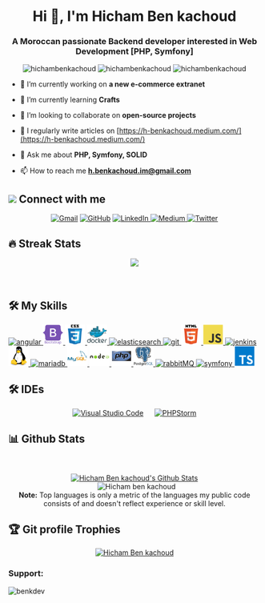 <h1 align="center">Hi 👋, I'm Hicham Ben kachoud</h1>
<h3 align="center">A Moroccan passionate Backend developer interested in Web Development [PHP, Symfony]</h3>

<p align="center"> <img src="https://komarev.com/ghpvc/?username=hichambenkachoud&label=Profile%20views&color=0e75b6&style=flat" alt="hichambenkachoud" />
		   <img src="https://badges.pufler.dev/repos/hichambenkachoud" alt="hichambenkachoud" />
		   <img src="https://img.shields.io/github/followers/hichambenkachoud?label=Followers" alt="hichambenkachoud" />
</p>


- 🔭 I’m currently working on **a new e-commerce extranet**

- 🌱 I’m currently learning **Crafts**

- 👯 I’m looking to collaborate on **open-source projects**

- 📝 I regularly write articles on [https://h-benkachoud.medium.com/](https://h-benkachoud.medium.com/)

- 💬 Ask me about **PHP, Symfony, SOLID**

- 📫 How to reach me **h.benkachoud.im@gmail.com**


## <img src="https://media.giphy.com/media/iY8CRBdQXODJSCERIr/giphy.gif" width="30px"> Connect with me
<p align="center">
	<a href="mailto:h.benkachoud.im@gmail.com"><img img src="https://img.shields.io/badge/gmail-%23EA4335.svg?style=plastic&logo=gmail&logoColor=white" alt="Gmail"/></a>
	<a href="https://github.com/hichambenkachoud"><img src="https://img.shields.io/badge/github-%23181717.svg?style=plastic&logo=github&logoColor=white" alt="GitHub"/></a>
	<a href="https://www.linkedin.com/in/hicham-benkachoud /"><img src="https://img.shields.io/badge/linkedin-%230A66C2.svg?style=plastic&logo=linkedin&logoColor=white" alt="LinkedIn"/>
	</a>
	<a href="https://medium.com/@h-benkachoud" target="blank">
		<img src="https://img.shields.io/badge/medium-%230A36C2.svg?style=plastic&logo=medium&logoColor=white" alt="Medium"/>
	</a>
	<a href="https://twitter.com/hbenkachoud" target="blank">
		<img src="https://img.shields.io/badge/twitter-%230A60C2.svg?style=plastic&logo=twitter&logoColor=white" alt="Twitter"/>
	</a>
</p>

## 🔥 Streak Stats
<p align="center"><img src="https://github-readme-streak-stats.herokuapp.com/?user=hichambenkachoud&theme=algolia" /></p>

<br>

## 🛠️ My Skills

<p align="center">

<p align="left"> <a href="https://angular.io" target="_blank" rel="noreferrer"> <img src="https://angular.io/assets/images/logos/angular/angular.svg" alt="angular" width="40" height="40"/> </a> <a href="https://getbootstrap.com" target="_blank" rel="noreferrer"> <img src="https://raw.githubusercontent.com/devicons/devicon/master/icons/bootstrap/bootstrap-plain-wordmark.svg" alt="bootstrap" width="40" height="40"/> </a> <a href="https://www.w3schools.com/css/" target="_blank" rel="noreferrer"> <img src="https://raw.githubusercontent.com/devicons/devicon/master/icons/css3/css3-original-wordmark.svg" alt="css3" width="40" height="40"/> </a> <a href="https://www.docker.com/" target="_blank" rel="noreferrer"> <img src="https://raw.githubusercontent.com/devicons/devicon/master/icons/docker/docker-original-wordmark.svg" alt="docker" width="40" height="40"/> </a> <a href="https://www.elastic.co" target="_blank" rel="noreferrer"> <img src="https://www.vectorlogo.zone/logos/elastic/elastic-icon.svg" alt="elasticsearch" width="40" height="40"/> </a> <a href="https://git-scm.com/" target="_blank" rel="noreferrer"> <img src="https://www.vectorlogo.zone/logos/git-scm/git-scm-icon.svg" alt="git" width="40" height="40"/> </a> <a href="https://www.w3.org/html/" target="_blank" rel="noreferrer"> <img src="https://raw.githubusercontent.com/devicons/devicon/master/icons/html5/html5-original-wordmark.svg" alt="html5" width="40" height="40"/> </a> <a href="https://developer.mozilla.org/en-US/docs/Web/JavaScript" target="_blank" rel="noreferrer"> <img src="https://raw.githubusercontent.com/devicons/devicon/master/icons/javascript/javascript-original.svg" alt="javascript" width="40" height="40"/> </a> <a href="https://www.jenkins.io" target="_blank" rel="noreferrer"> <img src="https://www.vectorlogo.zone/logos/jenkins/jenkins-icon.svg" alt="jenkins" width="40" height="40"/> </a> <a href="https://www.linux.org/" target="_blank" rel="noreferrer"> <img src="https://raw.githubusercontent.com/devicons/devicon/master/icons/linux/linux-original.svg" alt="linux" width="40" height="40"/> </a> <a href="https://mariadb.org/" target="_blank" rel="noreferrer"> <img src="https://www.vectorlogo.zone/logos/mariadb/mariadb-icon.svg" alt="mariadb" width="40" height="40"/> </a> <a href="https://www.mysql.com/" target="_blank" rel="noreferrer"> <img src="https://raw.githubusercontent.com/devicons/devicon/master/icons/mysql/mysql-original-wordmark.svg" alt="mysql" width="40" height="40"/> </a> <a href="https://nodejs.org" target="_blank" rel="noreferrer"> <img src="https://raw.githubusercontent.com/devicons/devicon/master/icons/nodejs/nodejs-original-wordmark.svg" alt="nodejs" width="40" height="40"/> </a> <a href="https://www.php.net" target="_blank" rel="noreferrer"> <img src="https://raw.githubusercontent.com/devicons/devicon/master/icons/php/php-original.svg" alt="php" width="40" height="40"/> </a> <a href="https://www.postgresql.org" target="_blank" rel="noreferrer"> <img src="https://raw.githubusercontent.com/devicons/devicon/master/icons/postgresql/postgresql-original-wordmark.svg" alt="postgresql" width="40" height="40"/> </a> <a href="https://www.rabbitmq.com" target="_blank" rel="noreferrer"> <img src="https://www.vectorlogo.zone/logos/rabbitmq/rabbitmq-icon.svg" alt="rabbitMQ" width="40" height="40"/> </a> <a href="https://symfony.com" target="_blank" rel="noreferrer"> <img src="https://symfony.com/logos/symfony_black_03.svg" alt="symfony" width="40" height="40"/> </a> <a href="https://www.typescriptlang.org/" target="_blank" rel="noreferrer"> <img src="https://raw.githubusercontent.com/devicons/devicon/master/icons/typescript/typescript-original.svg" alt="typescript" width="40" height="40"/> </a> </p>


</p>

## 🛠️ IDEs
 
<p align="center">
  &emsp;
    <a href="#"><img alt="Visual Studio Code" src="https://img.shields.io/badge/Visual%20Studio%20Code-0078d7.svg?style=plastic&logo=visual-studio-code&logoColor=white"></a>
  &emsp;
    <a href="#"><img alt="PHPStorm" src="https://img.shields.io/badge/PHPSTORM-0078d7.svg?&style=plastic&logo=phpstrom&studioColor=white" /></a>
  &emsp;
 </p>

## 📊 Github Stats

  <br/>
  <p align="center">
    <a href="https://github.com/anuraghazra/github-readme-stats"><img alt="Hicham Ben kachoud's Github Stats" src="https://github-readme-stats.vercel.app/api?username=hichambenkachoud&show_icons=true&count_private=true&theme=algolia" height="192px"/></a>
<br/>
  &nbsp;
	  <img src="https://github-readme-stats.vercel.app/api/top-langs?username=hichambenkachoud&langs_count=10&show_icons=true&locale=en&layout=compact&theme=algolia" alt="Hicham ben kachoud" height="192px"/>
  <br/>
  <b>Note:</b> Top languages is only a metric of the languages my public code consists of and doesn't reflect experience or skill level.
  </p>

## :trophy: Git profile Trophies

<p align="center"> <a href="https://github.com/ryo-ma/github-profile-trophy"><img src="https://github-profile-trophy.vercel.app/?username=hichambenkachoud&layout=compact&theme=algolia" alt="Hicham Ben kachoud" /></a> </p>



<h3 align="left">Support:</h3>
<p><a href="https://ko-fi.com/benkdev"> <img align="left" src="https://cdn.ko-fi.com/cdn/kofi3.png?v=3" height="50" width="210" alt="benkdev" /></a></p><br><br>
